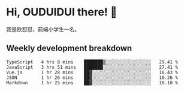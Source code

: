 # Hi, OUDUIDUI there!  👋

[comment]: <> ([<img align="right" width="50%" src="https://github-readme-stats.vercel.app/api?username=OUDUIDUI&theme=dark&show_icons=true">]&#40;https://metrics.lecoq.io/OUDUIDUI?template=classic&#41;)

我是欧怼怼，前端小学生一名。

##  Weekly development breakdown

<!--START_SECTION:waka-->
```text
TypeScript   4 hrs 8 mins    ███████▒░░░░░░░░░░░░░░░░░   29.41 % 
JavaScript   3 hrs 51 mins   ███████░░░░░░░░░░░░░░░░░░   27.41 % 
Vue.js       1 hr 28 mins    ██▓░░░░░░░░░░░░░░░░░░░░░░   10.43 % 
JSON         1 hr 26 mins    ██▓░░░░░░░░░░░░░░░░░░░░░░   10.26 % 
Markdown     1 hr 25 mins    ██▓░░░░░░░░░░░░░░░░░░░░░░   10.10 % 
```
<!--END_SECTION:waka-->
